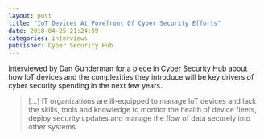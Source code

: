 ```yaml
---
layout: post
title: "IoT Devices At Forefront Of Cyber Security Efforts"
date: 2018-04-25 21:24:59
categories: interviews
publisher: Cyber Security Hub
---
```


[Interviewed][ln1] by Dan Gunderman for a piece in [Cyber Security Hub][ln2] about how IoT devices and the complexities they introduce will be key drivers of cyber security spending in the next few years.

> [...] IT organizations are ill-equipped to manage IoT devices and lack the skills, tools and knowledge to monitor the health of device fleets, deploy security updates and manage the flow of data securely into other systems.

[ln1]: https://www.cshub.com/iot/news/iot-devices-at-forefront-of-cyber-security "IoT Devices At Forefront Of Cyber Security Efforts"
[ln2]: https://www.cshub.com "Cyber Security Hub"

